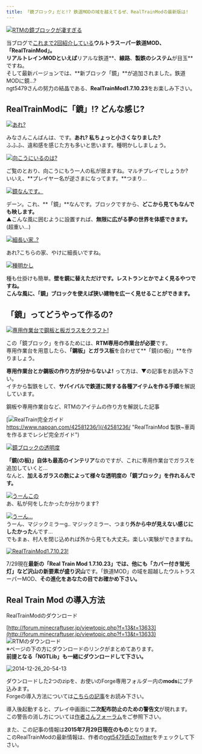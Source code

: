 ```yaml
---
title: 「鏡ブロック」だと!? 鉄道MODの域を越えてるぜ、RealTrainModの最新版は!
---
```


[![RTMの鏡ブロックが凄すぎる](https://cdn-ak.f.st-hatena.com/images/fotolife/s/sasigume/20210208/20210208143957.png)](#7/3/736e3e80.png "RTMの鏡ブロックが凄すぎる")

当ブログで[これまで2回紹介している](/tag/RealTrainMod)**ウルトラスーパー鉄道MOD、「RealTrainMod」。**  
**リアルトレインMODといえば**リアルな鉄道**、**線路**、**製鉄のシステム**が目玉**ですね。  
そして最新バージョンでは、**新ブロック「鏡」**が追加されました。鉄道MODに鏡…?  
ngt5479さんの努力の結晶である、**RealTrainMod1.7.10.23**をお楽しみ下さい。

## RealTrainModに「鏡」!? どんな感じ?

[![あれ?](https://cdn-ak.f.st-hatena.com/images/fotolife/s/sasigume/20210208/20210208132039.png)](#2/5/251579a5.png "あれ?")

みなさんこんばんは、です。**あれ? 私ちょっと小さくなりました?**  
ふふふ、違和感を感じた方も多いと思います。種明かししましょう。

[![向こうにいるのは?](https://cdn-ak.f.st-hatena.com/images/fotolife/s/sasigume/20210208/20210208141438.png)](#5/d/5d53fafb.png "向こうにいるのは?")

ご覧のとおり、向こうにもう一人の私が居ますね。マルチプレイでしょうか?  
いいえ、**プレイヤー名が逆さまになってます。**つまり…

[![鏡なんです。](https://cdn-ak.f.st-hatena.com/images/fotolife/s/sasigume/20210208/20210208140538.png)](#5/4/54dcae8e.png "鏡なんです。")

デーン。これ、**「鏡」**なんです。ブロックですから、**どこから見てもなんでも映します。**  
▲こんな風に囲むように設置すれば、**無限に広がる夢の世界を体感できます。**(超重い…)

[![細長い家..?](https://cdn-ak.f.st-hatena.com/images/fotolife/s/sasigume/20210208/20210208153541.png)](#a/8/a8252395.png "細長い家..?")

あれ?こちらの家、やけに細長いですね。

[![種明かし](https://cdn-ak.f.st-hatena.com/images/fotolife/s/sasigume/20210208/20210208132051.png)](#2/5/25277d64.png "種明かし")

種も仕掛けも簡単。**壁を鏡に替えただけです。**レストランとかでよく見るやつですね。  
こんな風に、「鏡」ブロックを使えば**狭い建物を広ーく見せることができます。**

## 「鏡」ってどうやって作るの?

[![専用作業台で鋼板と板ガラスをクラフト!](https://cdn-ak.f.st-hatena.com/images/fotolife/s/sasigume/20210208/20210208134432.png)](#4/2/420dfc8c.png "専用作業台で鋼板と板ガラスをクラフト!")

この「鏡ブロック」を作るためには、**RTM専用の作業台が必要**です。  
専用作業台を用意したら、**「鋼板」とガラス板**を合わせて**「鏡(の板)」**を作りましょう。

**専用作業台とか鋼板の作り方が分からないよ!** って方は、▼の記事をお読み下さい。  
イチから製鉄をして、**サバイバルで鉄道に関する各種アイテムを作る手順**を解説しています。

鋼板や専用作業台など、RTMのアイテムの作り方を解説した記事

[![RealTrain完全ガイド](https://cdn-ak.f.st-hatena.com/images/fotolife/s/sasigume/20210208/20210208155816.png)  
https://www.napoan.com/42581236/](/42581236/ "RealTrainMod 製鉄~車両を作るまでレシピ完全ガイド")

[![鏡ブロックの透明度](https://cdn-ak.f.st-hatena.com/images/fotolife/s/sasigume/20210208/20210208160432.png)](#c/4/c4908175.png "鏡ブロックの透明度")

**「鏡(の板)」自体も最高のインテリア**なのですが、これに専用作業台でガラスを追加していくと…  
なんと、**加えるガラスの数によって様々な透明度の「鏡ブロック」を作れるんです。**

[![うーんこの](https://cdn-ak.f.st-hatena.com/images/fotolife/s/sasigume/20210208/20210208142006.png)](#6/2/622f665b.png "うーんこの")  
あ、私が何をしたかったか分かります?

[![うーん...](https://cdn-ak.f.st-hatena.com/images/fotolife/s/sasigume/20210208/20210208160035.png)](#c/1/c1747ac0.png "うーん...")  
うーん、マジックミラーg.. マジックミラー、つまり**外から中が見えない感じにしたかった**んです…  
でもまぁ、村人を閉じ込めれば外から見ても大丈夫。楽しい実験ができますね。

[![RealTrainMod1.7.10.23!](https://cdn-ak.f.st-hatena.com/images/fotolife/s/sasigume/20210208/20210208140722.png)](#5/6/56200693.png "RealTrainMod1.7.10.23!")

7/29現在**最新の「Real Train Mod 1.7.10.23」**では、他にも**「カバー付き蛍光灯」など沢山の新要素が盛り沢山**です。「鉄道MOD」の域を超越したウルトラスーパーMOD、**その進化をあなたの目でお確かめ下さい。**

## Real Train Mod の導入方法

RealTrainModのダウンロード

[http://forum.minecraftuser.jp/viewtopic.php?f=13&t=13633](http://forum.minecraftuser.jp/viewtopic.php?f=13&t=13633)  
![RTMのダウンロード](https://cdn-ak.f.st-hatena.com/images/fotolife/s/sasigume/20210208/20210208151621.jpg)  
※ページの下の方にダウンロードのリンクがまとめてあります。  
**前提となる「NGTLib」も一緒にダウンロードして下さい。**

![2014-12-26_20-54-13](https://cdn-ak.f.st-hatena.com/images/fotolife/s/sasigume/20210208/20210208141455.jpg)

ダウンロードした2つのzipを、お使いのForge専用フォルダー内の**mods**にブチ込みます。  
Forgeの導入方法については[こちらの記事](/minecraft-je/howto/install-forge/)をお読み下さい。

導入後起動すると、プレイ中画面に**二次配布防止のための警告文**が現れます。  
この警告の消し方については[作者さんフォーラム](http://forum.minecraftuser.jp/viewtopic.php?f=13&t=13633)をご参照下さい。

また、この記事の情報は**2015年7月29日現在のもの**となります。  
このRealTrainModの最新情報は、作者の[ngt5479氏のTwitter](https://twitter.com/ngt5479)をチェックして下さい。
